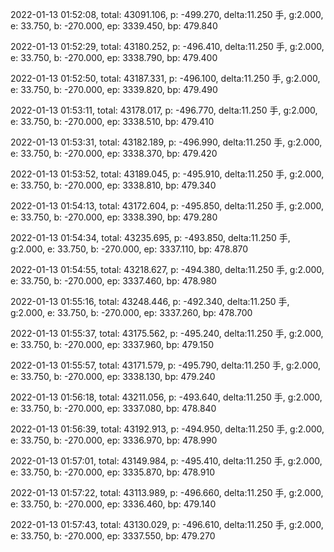 2022-01-13 01:52:08, total: 43091.106, p: -499.270, delta:11.250 手, g:2.000, e: 33.750, b: -270.000, ep: 3339.450, bp: 479.840

2022-01-13 01:52:29, total: 43180.252, p: -496.410, delta:11.250 手, g:2.000, e: 33.750, b: -270.000, ep: 3338.790, bp: 479.400

2022-01-13 01:52:50, total: 43187.331, p: -496.100, delta:11.250 手, g:2.000, e: 33.750, b: -270.000, ep: 3339.820, bp: 479.490

2022-01-13 01:53:11, total: 43178.017, p: -496.770, delta:11.250 手, g:2.000, e: 33.750, b: -270.000, ep: 3338.510, bp: 479.410

2022-01-13 01:53:31, total: 43182.189, p: -496.990, delta:11.250 手, g:2.000, e: 33.750, b: -270.000, ep: 3338.370, bp: 479.420

2022-01-13 01:53:52, total: 43189.045, p: -495.910, delta:11.250 手, g:2.000, e: 33.750, b: -270.000, ep: 3338.810, bp: 479.340

2022-01-13 01:54:13, total: 43172.604, p: -495.850, delta:11.250 手, g:2.000, e: 33.750, b: -270.000, ep: 3338.390, bp: 479.280

2022-01-13 01:54:34, total: 43235.695, p: -493.850, delta:11.250 手, g:2.000, e: 33.750, b: -270.000, ep: 3337.110, bp: 478.870

2022-01-13 01:54:55, total: 43218.627, p: -494.380, delta:11.250 手, g:2.000, e: 33.750, b: -270.000, ep: 3337.460, bp: 478.980

2022-01-13 01:55:16, total: 43248.446, p: -492.340, delta:11.250 手, g:2.000, e: 33.750, b: -270.000, ep: 3337.260, bp: 478.700

2022-01-13 01:55:37, total: 43175.562, p: -495.240, delta:11.250 手, g:2.000, e: 33.750, b: -270.000, ep: 3337.960, bp: 479.150

2022-01-13 01:55:57, total: 43171.579, p: -495.790, delta:11.250 手, g:2.000, e: 33.750, b: -270.000, ep: 3338.130, bp: 479.240

2022-01-13 01:56:18, total: 43211.056, p: -493.640, delta:11.250 手, g:2.000, e: 33.750, b: -270.000, ep: 3337.080, bp: 478.840

2022-01-13 01:56:39, total: 43192.913, p: -494.950, delta:11.250 手, g:2.000, e: 33.750, b: -270.000, ep: 3336.970, bp: 478.990

2022-01-13 01:57:01, total: 43149.984, p: -495.410, delta:11.250 手, g:2.000, e: 33.750, b: -270.000, ep: 3335.870, bp: 478.910

2022-01-13 01:57:22, total: 43113.989, p: -496.660, delta:11.250 手, g:2.000, e: 33.750, b: -270.000, ep: 3336.460, bp: 479.140

2022-01-13 01:57:43, total: 43130.029, p: -496.610, delta:11.250 手, g:2.000, e: 33.750, b: -270.000, ep: 3337.550, bp: 479.270